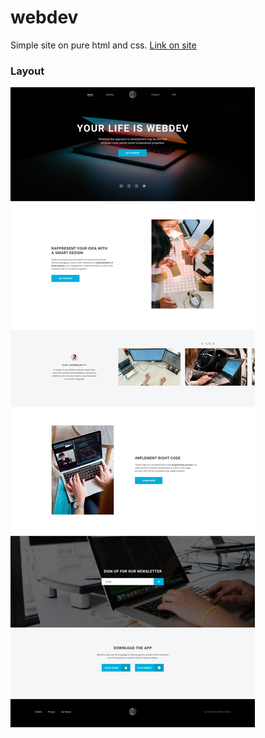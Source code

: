 # webdev
Simple site on pure html and css. [Link on site](https://shotalex.github.io/webdev/)


### Layout
![screenshot](./assets/webdev.jpg)
